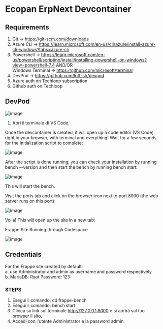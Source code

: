 # Ecopan ErpNext Devcontainer

## Requirements

1. Git -> https://git-scm.com/downloads
2. Azure CLI -> https://learn.microsoft.com/en-us/cli/azure/install-azure-cli-windows?tabs=azure-cli
3. Powershell -> https://learn.microsoft.com/en-us/powershell/scripting/install/installing-powershell-on-windows?view=powershell-7.4
   AND/OR<br/> 
   Windows Terminal -> https://github.com/microsoft/terminal
5. DevPod -> https://github.com/loft-sh/devpod
6. Azure auth on Techloop subscription
7. Github auth on Techloop

## DevPod

![image](https://raw.githubusercontent.com/loft-sh/devpod/main/docs/static/media/devpod-flow.gif)

1. Apri il terminale di VS Code.

Once the devcontainer is created, it will open up a code editor (VS Code) right in your browser, with terminal and everything! Wait for a few seconds for the initialization script to complete:

![image](https://github.com/techloopsrl/ecopandevcontainer/assets/132823027/144f2f80-6672-44c2-855c-373cb0040e48)

After the script is done running, you can check your installation by running bench --version and then start the bench by running bench start:

![image](https://github.com/techloopsrl/ecopandevcontainer/assets/132823027/78b85416-9ded-4282-948b-4b5c97c5fb60)

This will start the bench.

Visit the ports tab and click on the browser icon next to port 8000 (the web server runs on this port):

![image](https://github.com/techloopsrl/ecopandevcontainer/assets/132823027/03a54429-cb15-492f-8a55-4d1f6dfb9d89)

Voila! This will open up the site in a new tab:

Frappe Site Running through Codespace

![image](https://github.com/techloopsrl/ecopandevcontainer/assets/132823027/125d418f-e2a7-4ba1-b71f-61700b7c95ec)

## Credentials
For the Frappe site created by default:<br/>
a. use Administrator and admin as username and password respectively<br/>
b. MariaDB: Root Password: 123<br/>

### STEPS
1. Esegui il comando: cd frappe-bench
2. Esegui il comando: bench start
3. Clicca su link sul terminale http://127.0.0.1:8000 e si aprirà sul tuo browser il sito.
5. Accedi con l'utente Administrator e la password admin.
